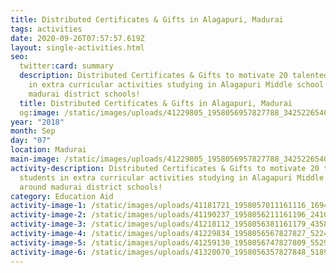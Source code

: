 ```yaml
---
title: Distributed Certificates & Gifts in Alagapuri, Madurai
tags: activities
date: 2020-09-26T07:57:57.619Z
layout: single-activities.html
seo:
  twitter:card: summary
  description: Distributed Certificates & Gifts to motivate 20 talented students
    in extra curricular activities studying in Alagapuri Middle school around
    madurai district schools!
  title: Distributed Certificates & Gifts in Alagapuri, Madurai
  og:image: /static/images/uploads/41229805_1958056957827788_342522654013521920_n_1958056954494455.jpg
year: "2018"
month: Sep
day: "07"
location: Madurai
main-image: /static/images/uploads/41229805_1958056957827788_342522654013521920_n_1958056954494455.jpg
activity-description: Distributed Certificates & Gifts to motivate 20 talented
  students in extra curricular activities studying in Alagapuri Middle school
  around madurai district schools!
category: Education Aid
activity-image-1: /static/images/uploads/41181721_1958057011161116_1694461690302693376_n_1958057007827783.jpg
activity-image-2: /static/images/uploads/41190237_1958056211161196_2410110220861702144_n_1958056204494530.jpg
activity-image-3: /static/images/uploads/41218112_1958056381161179_4358553784306106368_n_1958056377827846.jpg
activity-image-4: /static/images/uploads/41229834_1958056567827827_5224577791437045760_n_1958056564494494.jpg
activity-image-5: /static/images/uploads/41259130_1958056747827809_5529491353869746176_n_1958056744494476.jpg
activity-image-6: /static/images/uploads/41320070_1958056357827848_5189525837484916736_n_1958056354494515.jpg
---
```

